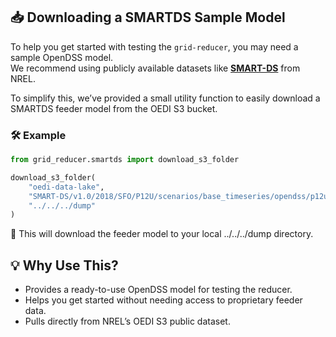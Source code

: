 ## 📥 Downloading a SMARTDS Sample Model

To help you get started with testing the `grid-reducer`, you may need a sample OpenDSS model.  
We recommend using publicly available datasets like **[SMART-DS](https://data.openei.org/submissions/2981)** from NREL.

To simplify this, we’ve provided a small utility function to easily download a SMARTDS feeder model from the OEDI S3 bucket.

### 🛠 Example

```python
from grid_reducer.smartds import download_s3_folder

download_s3_folder(
    "oedi-data-lake", 
    "SMART-DS/v1.0/2018/SFO/P12U/scenarios/base_timeseries/opendss/p12uhs0_1247/p12uhs0_1247--p12udt1266/", 
    "../../../dump"
)
```

📂 This will download the feeder model to your local ../../../dump directory.

## 💡 Why Use This?

* Provides a ready-to-use OpenDSS model for testing the reducer.
* Helps you get started without needing access to proprietary feeder data.
* Pulls directly from NREL’s OEDI S3 public dataset.
